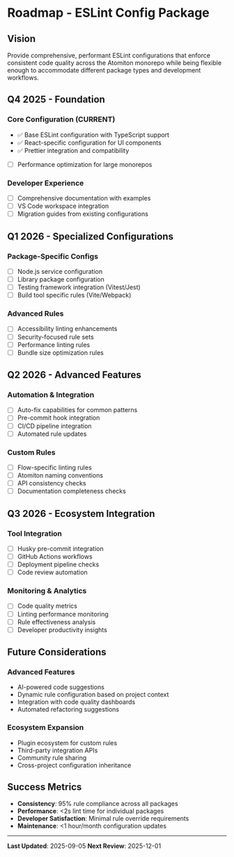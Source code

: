 # Roadmap - ESLint Config Package

## Vision

Provide comprehensive, performant ESLint configurations that enforce consistent
code quality across the Atomiton monorepo while being flexible enough to
accommodate different package types and development workflows.

## Q4 2025 - Foundation

### Core Configuration (CURRENT)

- ✅ Base ESLint configuration with TypeScript support
- ✅ React-specific configuration for UI components
- ✅ Prettier integration and compatibility
- [ ] Performance optimization for large monorepos

### Developer Experience

- [ ] Comprehensive documentation with examples
- [ ] VS Code workspace integration
- [ ] Migration guides from existing configurations

## Q1 2026 - Specialized Configurations

### Package-Specific Configs

- [ ] Node.js service configuration
- [ ] Library package configuration
- [ ] Testing framework integration (Vitest/Jest)
- [ ] Build tool specific rules (Vite/Webpack)

### Advanced Rules

- [ ] Accessibility linting enhancements
- [ ] Security-focused rule sets
- [ ] Performance linting rules
- [ ] Bundle size optimization rules

## Q2 2026 - Advanced Features

### Automation & Integration

- [ ] Auto-fix capabilities for common patterns
- [ ] Pre-commit hook integration
- [ ] CI/CD pipeline integration
- [ ] Automated rule updates

### Custom Rules

- [ ] Flow-specific linting rules
- [ ] Atomiton naming conventions
- [ ] API consistency checks
- [ ] Documentation completeness checks

## Q3 2026 - Ecosystem Integration

### Tool Integration

- [ ] Husky pre-commit integration
- [ ] GitHub Actions workflows
- [ ] Deployment pipeline checks
- [ ] Code review automation

### Monitoring & Analytics

- [ ] Code quality metrics
- [ ] Linting performance monitoring
- [ ] Rule effectiveness analysis
- [ ] Developer productivity insights

## Future Considerations

### Advanced Features

- AI-powered code suggestions
- Dynamic rule configuration based on project context
- Integration with code quality dashboards
- Automated refactoring suggestions

### Ecosystem Expansion

- Plugin ecosystem for custom rules
- Third-party integration APIs
- Community rule sharing
- Cross-project configuration inheritance

## Success Metrics

- **Consistency**: 95% rule compliance across all packages
- **Performance**: <2s lint time for individual packages
- **Developer Satisfaction**: Minimal rule override requirements
- **Maintenance**: <1 hour/month configuration updates

---

**Last Updated**: 2025-09-05 **Next Review**: 2025-12-01
